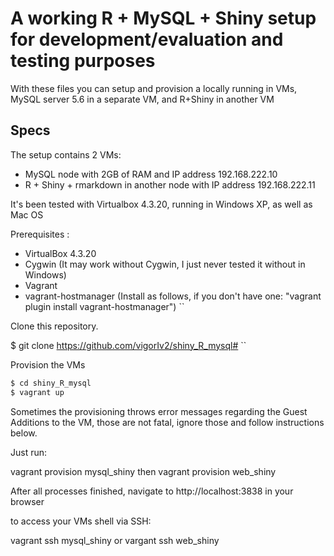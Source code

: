 # A working R + MySQL + Shiny setup for development/evaluation and testing purposes

With these files you can setup and provision a locally running in VMs,
MySQL server 5.6 in a separate VM, and R+Shiny in another VM

## Specs

The setup contains 2 VMs:

* MySQL node with 2GB of RAM and IP address 192.168.222.10  
* R + Shiny + rmarkdown in another node with IP address 192.168.222.11

It's been tested with Virtualbox 4.3.20, running in Windows XP, as well as Mac OS

Prerequisites :
- VirtualBox 4.3.20 
- Cygwin (It may work without Cygwin, I just never tested it without in Windows)
- Vagrant 
- vagrant-hostmanager (Install as follows, if you don't have one: "vagrant plugin install vagrant-hostmanager")
``

Clone this repository.

$ git clone https://github.com/vigorIv2/shiny_R_mysql#
``

Provision the VMs

```bash
$ cd shiny_R_mysql
$ vagrant up
```

Sometimes the provisioning throws error messages regarding the Guest Additions to the VM,
those are not fatal, ignore those and follow instructions below.

Just run:

vagrant provision mysql_shiny
then
vagrant provision web_shiny

After all processes finished, navigate to http://localhost:3838 in your browser

to access your VMs shell via SSH:

vagrant ssh mysql_shiny
or
vargant ssh web_shiny



